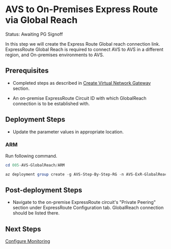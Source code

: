 # AVS to On-Premises Express Route via Global Reach
Status: Awaiting PG Signoff

In this step we will create the Express Route Global reach connection link. ExpressRoute Global Reach is required to connect AVS to AVS in a different region, and On-premises environments to AVS.

## Prerequisites

* Completed steps as described in [Create Virtual Network Gateway](../004-AVS-ExRConnection-NewVNet/readme.md) section.

* An on-premise ExpressRoute Circuit ID with which GlobalReach connection is to be established with.

## Deployment Steps

* Update the parameter values in appropriate location.

### ARM

Run following command.

```powershell
cd 005-AVS-GlobalReach/ARM

az deployment group create -g AVS-Step-By-Step-RG -n AVS-ExR-GlobalReach-Deployment -c -f "AVSGlobalReach.deploy.json" -p "@AVSGlobalReach.parameters.json"
```

## Post-deployment Steps

* Navigate to the on-premise ExpressRoute circuit's "Private Peering" section under ExpressRoute Configuration tab. GlobalReach connection should be listed there.

## Next Steps

[Configure Monitoring](../006-AVS-Monitor-Utilization/readme.md)
